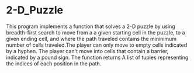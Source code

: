 # 2-D_Puzzle

This program implements a function that solves a 2-D puzzle by using breadth-first search to move from a
a given starting cell in the puzzle, to a given ending cell, and where the path traveled contains
the mininimum number of cells traveled.The player can only move to empty cells indicated 
by a hyphen. The player can't move into cells that contain a barrier, indicated by a pound sign.
The function returns A list of tuples representing the indices of each position in the path. 
